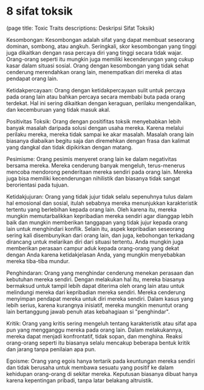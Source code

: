 # 8 sifat toksik
(page title: Toxic Traits descriptions: Deskripsi Sifat Toksik)

Kesombongan:
Kesombongan adalah sifat yang dapat membuat seseorang dominan, sombong, atau angkuh. Seringkali, skor kesombongan yang tinggi juga dikaitkan dengan rasa percaya diri yang tinggi secara tidak wajar. Orang-orang seperti itu mungkin juga memiliki kecenderungan yang cukup kasar dalam situasi sosial. Orang dengan kesombongan yang tidak sehat cenderung merendahkan orang lain, menempatkan diri mereka di atas pendapat orang lain. 

Ketidakpercayaan:
Orang dengan ketidakpercayaan sulit untuk percaya pada orang lain atau bahkan percaya secara membabi buta pada orang terdekat. Hal ini sering dikaitkan dengan keraguan, perilaku mengendalikan, dan kecemburuan yang tidak masuk akal. 

Positivitas Toksik:
Orang dengan positifitas toksik menyebabkan lebih banyak masalah daripada solusi dengan usaha mereka. Karena melalui perilaku mereka, mereka tidak sampai ke akar masalah. Masalah orang lain biasanya diabaikan begitu saja dan diremehkan dengan frasa dan kalimat yang dangkal dan tidak dipikirkan dengan matang. 

Pesimisme:
Orang pesimis menyeret orang lain ke dalam negativitas bersama mereka. Mereka cenderung banyak mengeluh, terus-menerus mencoba mendorong penderitaan mereka sendiri pada orang lain. Mereka juga bisa memiliki kecenderungan nihilistik dan biasanya tidak sangat berorientasi pada tujuan.

Ketidakjujuran:
Orang yang tidak jujur tidak selalu sepenuhnya tulus dalam hal emosional dan sosial, itulah sebabnya mereka menunjukkan karakteristik tertentu yang berlebihan kepada orang lain. Oleh karena itu, mereka mungkin memutarbalikkan kepribadian mereka sendiri agar dianggap lebih baik dan mungkin memberikan tanggapan yang tidak jujur kepada orang lain untuk menghindari konflik. Selain itu, aspek kepribadian seseorang sering kali disembunyikan dari orang lain, dan juga, kebohongan terkadang dirancang untuk melarikan diri dari situasi tertentu. Anda mungkin juga memberikan perasaan campur aduk kepada orang-orang yang dekat dengan Anda karena ketidakjelasan Anda, yang mungkin menyebabkan mereka tiba-tiba mundur. 

Penghindaran:
Orang yang menghindar cenderung menekan perasaan dan kebutuhan mereka sendiri. Dengan melakukan hal itu, mereka biasanya bermaksud untuk tampil lebih dapat diterima oleh orang lain atau untuk melindungi mereka dari kepribadian mereka sendiri. Mereka cenderung menyimpan pendapat mereka untuk diri mereka sendiri. Dalam kasus yang lebih serius, karena kurangnya inisiatif, mereka mungkin menuntut orang lain bertanggung jawab penuh atas kebahagiaan si "penghindar". 

Kritik:
Orang yang kritis sering mengeluh tentang karakteristik atau sifat apa pun yang mengganggu mereka pada orang lain. Dalam melakukannya, mereka dapat menjadi konfrontatif, tidak sopan, dan menghina. Reaksi orang-orang seperti itu biasanya selalu mencakup beberapa bentuk kritik dan jarang tanpa penilaian apa pun. 

Egoisme:
Orang yang egois hanya tertarik pada keuntungan mereka sendiri dan tidak berusaha untuk membawa sesuatu yang positif ke dalam kehidupan orang-orang di sekitar mereka. Keputusan biasanya dibuat hanya karena kepentingan pribadi, tanpa latar belakang altruistik. 
